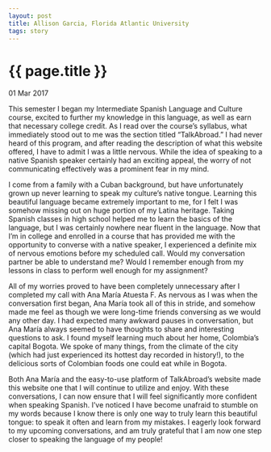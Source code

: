 ```yaml
---
layout: post
title: Allison Garcia, Florida Atlantic University
tags: story
---
```


# {{ page.title }}

01 Mar 2017

This semester I began my Intermediate Spanish Language and Culture course, excited to further my knowledge in this language, as well as earn that necessary college credit. As I read over the course’s syllabus, what immediately stood out to me was the section titled “TalkAbroad.” I had never heard of this program, and after reading the description of what this website offered, I have to admit I was a little nervous. While the idea of speaking to a native Spanish speaker certainly had an exciting appeal, the worry of not communicating effectively was a prominent fear in my mind. 

I come from a family with a Cuban background, but have unfortunately grown up never learning to speak my culture’s native tongue. Learning this beautiful language became extremely important to me, for I felt I was somehow missing out on huge portion of my Latina heritage. Taking Spanish classes in high school helped me to learn the basics of the language, but I was certainly nowhere near fluent in the language. Now that I’m in college and enrolled in a course that has provided me with the opportunity to converse with a native speaker, I experienced a definite mix of nervous emotions before my scheduled call. Would my conversation partner be able to understand me? Would I remember enough from my lessons in class to perform well enough for my assignment?

All of my worries proved to have been completely unnecessary after I completed my call with Ana María Atuesta F. As nervous as I was when the conversation first began, Ana María took all of this in stride, and somehow made me feel as though we were long-time friends conversing as we would any other day. I had expected many awkward pauses in conversation, but Ana María always seemed to have thoughts to share and interesting questions to ask. I found myself learning much about her home, Colombia’s capital Bogota. We spoke of many things, from the climate of the city (which had just experienced its hottest day recorded in history!), to the delicious sorts of Colombian foods one could eat while in Bogota. 

Both Ana María and the easy-to-use platform of TalkAbroad’s website made this website one that I will continue to utilize and enjoy. With these conversations, I can now ensure that I will feel significantly more confident when speaking Spanish. I’ve noticed I have become unafraid to stumble on my words because I know there is only one way to truly learn this beautiful tongue: to speak it often and learn from my mistakes. I eagerly look forward to my upcoming conversations, and am truly grateful that I am now one step closer to speaking the language of my people!